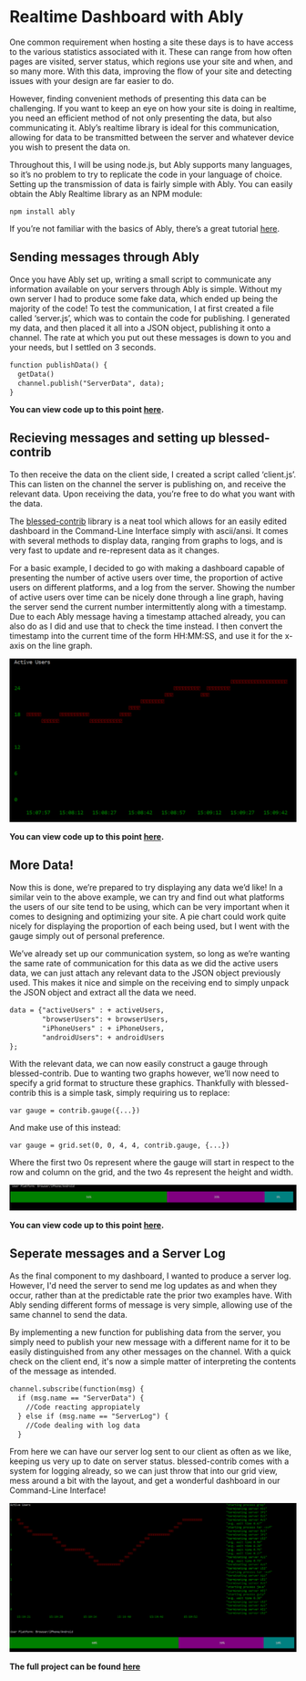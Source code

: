 # Realtime Dashboard with Ably

One common requirement when hosting a site these days is to have access to the various statistics associated with it. These can range from how often pages are visited, server status, which regions use your site and when, and so many more. With this data, improving the flow of your site and detecting issues with your design are far easier to do.

However, finding convenient methods of presenting this data can be challenging. If you want to keep an eye on how your site is doing in realtime, you need an efficient method of not only presenting the data, but also communicating it. Ably’s realtime library is ideal for this communication, allowing for data to be transmitted between the server and whatever device you wish to present the data on. 

Throughout this, I will be using node.js, but Ably supports many languages, so it’s no problem to try to replicate the code in your language of choice. Setting up the transmission of data is fairly simple with Ably. You can easily obtain the Ably Realtime library as an NPM module:

```
npm install ably
```
If you’re not familiar with the basics of Ably, there’s a great tutorial [here](https://www.ably.io/documentation/quick-start-guide).

## Sending messages through Ably

Once you have Ably set up, writing a small script to communicate any information available on your servers through Ably is simple. Without my own server I had to produce some fake data, which ended up being the majority of the code! To test the communication, I at first created a file called ‘server.js’, which was to contain the code for publishing. I generated my data, and then placed it all into a JSON object, publishing it onto a channel. The rate at which you put out these messages is down to you and your needs, but I settled on 3 seconds.

```
function publishData() {
  getData() 
  channel.publish("ServerData", data);
}
```

**You can view code up to this point  [here](https://github.com/tomczoink/RealtimeDash/commit/df36999788ad1eea950b819cdbd846123a235531).**

## Recieving messages and setting up blessed-contrib

To then receive the data on the client side, I created a script called ‘client.js’. This can listen on the channel the server is publishing on, and receive the relevant data. Upon receiving the data, you’re free to do what you want with the data. 

The [blessed-contrib](https://github.com/yaronn/blessed-contrib) library is a neat tool which allows for an easily edited dashboard in the Command-Line Interface simply with ascii/ansi. It comes with several methods to display data, ranging from graphs to logs, and is very fast to update and re-represent data as it changes. 

For a basic example, I decided to go with making a dashboard capable of presenting the number of active users over time, the proportion of active users on different platforms, and a log from the server. Showing the number of active users over time can be nicely done through a line graph, having the server send the current number intermittently along with a timestamp. Due to each Ably message having a timestamp attached already, you can also do as I did and use that to check the time instead. I then convert the timestamp into the current time of the form HH:MM:SS, and use it for the x-axis on the line graph. 


<a href="url"><img src="docs/images/activeUsersGraph.png" align="centre" ></a>

**You can view code up to this point [here](https://github.com/tomczoink/RealtimeDash/commit/ab995d71e0ff21a3429691f6fcfdec472a6f465b).**

## More Data!

Now this is done, we’re prepared to try displaying any data we’d like! In a similar vein to the above example, we can try and find out what platforms the users of our site tend to be using, which can be very important when it comes to designing and optimizing your site. A pie chart could work quite nicely for displaying the proportion of each being used, but I went with the gauge simply out of personal preference.

We’ve already set up our communication system, so long as we’re wanting the same rate of communication for this data as we did the active users data, we can just attach any relevant data to the JSON object previously used. This makes it nice and simple on the receiving end to simply unpack the JSON object and extract all the data we need.

```
data = {"activeUsers" : + activeUsers, 
        "browserUsers": + browserUsers,
        "iPhoneUsers" : + iPhoneUsers,
        "androidUsers": + androidUsers
};
```

With the relevant data, we can now easily construct a gauge through blessed-contrib. Due to wanting two graphs however, we’ll now need to specify a grid format to structure these graphics. Thankfully with blessed-contrib this is a simple task, simply requiring us to replace:

```
var gauge = contrib.gauge({...})
```

And make use of this instead:

```
var gauge = grid.set(0, 0, 4, 4, contrib.gauge, {...})
```

Where the first two 0s represent where the gauge will start in respect to the row and column on the grid, and the two 4s represent the height and width.

<a href="url"><img src="docs/images/gaugePlatform.png" align="centre" ></a>

**You can view code up to this point [here](https://github.com/tomczoink/RealtimeDash/commit/d6063ff9a0fbdcbeb553c78433b26028c295a460).**

## Seperate messages and a Server Log

As the final component to my dashboard, I wanted to produce a server log. However, I'd need the server to send me log updates as and when they occur, rather than at the predictable rate the prior two examples have. With Ably sending different forms of message is very simple, allowing use of the same channel to send the data.

By implementing a new function for publishing data from the server, you simply need to publish your new message with a different name for it to be easily distinguished from any other messages on the channel. With a quick check on the client end, it's now a simple matter of interpreting the contents of the message as intended.

```
channel.subscribe(function(msg) {
  if (msg.name == "ServerData") {
    //Code reacting appropiately
  } else if (msg.name == "ServerLog") {
    //Code dealing with log data
  }
```

From here we can have our server log sent to our client as often as we like, keeping us very up to date on server status. blessed-contrib comes with a system for logging already, so we can just throw that into our grid view, mess around a bit with the layout, and get a wonderful dashboard in our Command-Line Interface!

<a href="url"><img src="docs/images/dashboardImage.png" align="centre" ></a>

**The full project can be found [here](https://github.com/tomczoink/RealtimeDash/commits/dashboard-nodejs)**
